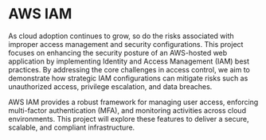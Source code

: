 # AWS IAM

As cloud adoption continues to grow, so do the risks associated with improper access management and security configurations. This project focuses on enhancing the security posture of an AWS-hosted web application by implementing Identity and Access Management (IAM) best practices. By addressing the core challenges in access control, we aim to demonstrate how strategic IAM configurations can mitigate risks such as unauthorized access, privilege escalation, and data breaches.

AWS IAM provides a robust framework for managing user access, enforcing multi-factor authentication (MFA), and monitoring activities across cloud environments. This project will explore these features to deliver a secure, scalable, and compliant infrastructure.
